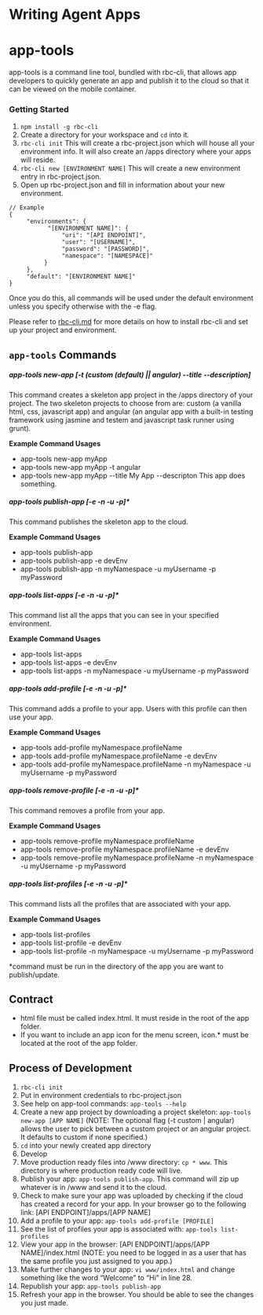 Writing Agent Apps
=====================
# app-tools
app-tools is a command line tool, bundled with rbc-cli, that allows app developers to quickly generate
an app and publish it to the cloud so that it can be viewed on the mobile container.

### Getting Started

1. `npm install -g rbc-cli`
2. Create a directory for your workspace and `cd` into it.
3. `rbc-cli init` This will create a rbc-project.json which will house all your environment info. It will
also create an /apps directory where your apps will reside.
4. `rbc-cli new [ENVIRONMENT NAME]` This will create a new environment entry in rbc-project.json.
5. Open up rbc-project.json and fill in information about your new environment. <br>
```
// Example
{
     "environments": {
           "[ENVIRONMENT NAME]": {
               "uri": "[API ENDPOINT]",
               "user": "[USERNAME]",
               "password": "[PASSWORD]",
               "namespace": "[NAMESPACE]"
          }
     },
     "default": "[ENVIRONMENT NAME]"
}
```
Once you do this, all commands will be used under the default environment unless you specify otherwise with the -e flag.


Please refer to [rbc-cli.md](rbc-cli.md) for more details on how to install rbc-cli and set up
your project and environment.


## `app-tools` Commands
##### app-tools new-app <app name> [-t (custom (default) || angular) --title --description]
This command creates a skeleton app project in the /apps directory of your project. The two skeleton projects to choose
from are: custom (a vanilla html, css, javascript app) and angular (an angular app with a built-in testing framework using
jasmine and testem and javascript task runner using grunt).

**Example Command Usages**
* app-tools new-app myApp
* app-tools new-app myApp -t angular
* app-tools new-app myApp --title My App --descripton This app does something.

##### app-tools publish-app [-e -n -u -p]*
This command publishes the skeleton app to the cloud.

**Example Command Usages**
* app-tools publish-app
* app-tools publish-app -e devEnv
* app-tools publish-app -n myNamespace -u myUsername -p myPassword

##### app-tools list-apps [-e -n -u -p]*
This command list all the apps that you can see in your specified environment.

**Example Command Usages**
* app-tools list-apps
* app-tools list-apps -e devEnv
* app-tools list-apps -n myNamespace -u myUsername -p myPassword

##### app-tools add-profile <full profile name> [-e -n -u -p]*
This command adds a profile to your app. Users with this profile can then use your app.

**Example Command Usages**
* app-tools add-profile myNamespace.profileName
* app-tools add-profile myNamespace.profileName -e devEnv
* app-tools add-profile myNamespace.profileName -n myNamespace -u myUsername -p myPassword

##### app-tools remove-profile <full profile name> [-e -n -u -p]*
This command removes a profile from your app.

**Example Command Usages**
* app-tools remove-profile myNamespace.profileName
* app-tools remove-profile myNamespace.profileName -e devEnv
* app-tools remove-profile myNamespace.profileName -n myNamespace -u myUsername -p myPassword

##### app-tools list-profiles [-e -n -u -p]*

This command lists all the profiles that are associated with your app.

**Example Command Usages**
* app-tools list-profiles
* app-tools list-profile -e devEnv
* app-tools list-profile -n myNamespace -u myUsername -p myPassword

*command must be run in the directory of the app you are want to publish/update.

## Contract
* html file must be called index.html. It must reside in the root of the app folder.
* If you want to include an app icon for the menu screen,
 icon.* must be located at the root of the app folder.

## Process of Development
1. `rbc-cli init`
2. Put in environment credentials to rbc-project.json
1. See help on app-tool commands: `app-tools --help`
2. Create a new app project by downloading a project skeleton: `app-tools new-app [APP NAME]` (NOTE: The
optional flag (-t custom | angular) allows the user to pick between a custom project or an angular project. It defaults to custom if none specified.)
3. `cd` into your newly created app directory
4. Develop
4. Move production ready files into /www directory: `cp * www`. This directory is where production ready code will live.
5. Publish your app: `app-tools publish-app`. This command will zip up whatever is in /www and send it to the cloud.
6. Check to make sure your app was uploaded by checking if the cloud has created a record for your app. In your browser go to the following link: [API ENDPOINT]/apps/[APP NAME]
9. Add a profile to your app: `app-tools add-profile [PROFILE]`
9. See the list of profiles your app is associated with: `app-tools list-profiles`
10. View your app in the browser: [API ENDPOINT]/apps/[APP NAME]/index.html (NOTE: you need to be logged in as a user that has the same profile you just assigned to you app.)
11. Make further changes to your app: `vi www/index.html` and change something like the word “Welcome” to “Hi” in line 28.
12. Republish your app: `app-tools publish-app`
13. Refresh your app in the browser. You should be able to see the changes you just made.
